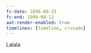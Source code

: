 ```yaml
---
fc-date: 1096-08-15
fc-end: 1099-08-12
aat-render-enabled: true
timelines: [timeline, crusade]
---
```


Lalala